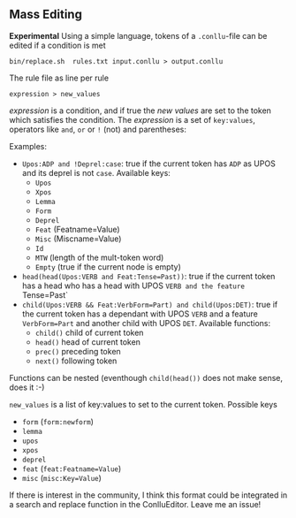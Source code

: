 ## Mass Editing

**Experimental** Using a simple language, tokens of a `.conllu`-file can be edited if a condition is met

```
bin/replace.sh  rules.txt input.conllu > output.conllu
```

The rule file as line per rule

```
expression > new_values
```

_expression_ is a condition, and if true the _new values_ are set to the token which satisfies the condition. 
The _expression_ is a set of `key:values`, operators like `and`, `or`  or `!` (not) and parentheses:

Examples: 
* `Upos:ADP and !Deprel:case`: true if the current token has `ADP`  as UPOS and its deprel is not `case`. Available keys:
  * `Upos`
  * `Xpos`
  * `Lemma`
  * `Form`
  * `Deprel`
  * `Feat` (Featname=Value)
  * `Misc` (Miscname=Value)
  * `Id`
  * `MTW` (length of the mult-token word)
  * `Empty` (true if the current node is empty)
* `head(head(Upos:VERB and Feat:Tense=Past))`: true if the current token has a head who has a head with UPOS `VERB and the feature `Tense=Past`
* `child(Upos:VERB && Feat:VerbForm=Part) and child(Upos:DET)`: true if the current token has a dependant with UPOS `VERB`
and a feature `VerbForm=Part` and another child with UPOS `DET`. Available functions:
  * `child()` child of current token
  * `head()` head of current token
  * `prec()` preceding token
  * `next()` following token

Functions can be nested (eventhough `child(head())` does not make sense, does it :-)

`new_values` is a list of key:values to set to the current token. Possible keys
* `form` (`form:newform`)
* `lemma`
* `upos`
* `xpos`
* `deprel`
* `feat`  (`feat:Featname=Value`)
* `misc`  (`misc:Key=Value`)

If there is interest in the community, I think this format could be integrated in a search and replace function in the ConlluEditor.
Leave me an issue!
